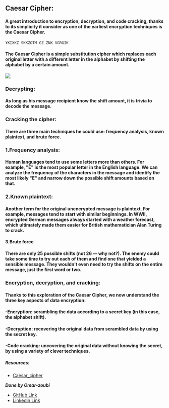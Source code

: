 ## Caesar Cipher:
#### A great introduction to encryption, decryption, and code cracking, thanks to its simplicity it consider as one of the earliest encryption techniques is the Caesar Cipher.

`YKIXKZ SKKZOTM GZ ZNK VGRGIK`
#### The Caesar Cipher is a simple substitution cipher which replaces each original letter with a different letter in the alphabet by shifting the alphabet by a certain amount.
![](https://content.instructables.com/ORIG/FZZ/XPQ8/IRTDSFHC/FZZXPQ8IRTDSFHC.png?auto=webp&frame=1&crop=3:2&width=320&md=9efaa12ca0f59448e7530dbcbd20ca34)
### Decrypting:
#### As long as his message recipient know the shift amount, it is trivia  to decode the message.
### Cracking the cipher:
#### There are three main techniques he could use: frequency analysis, known plaintext, and brute force.
### 1.Frequency analysis:
#### Human languages tend to use some letters more than others. For example, "E" is the most popular letter in the English language. We can analyze the frequency of the characters in the message and identify the most likely "E" and narrow down the possible shift amounts based on that.
### 2.Known plaintext:
#### Another term for the original unencrypted message is plaintext.  For example, messages tend to start with similar beginnings. In WWII, encrypted German messages always started with a weather forecast, which ultimately made them easier for British mathematician Alan Turing to crack.
#### 3.Brute force
#### There are only 25 possible shifts (not 26 — why not?). The enemy could take some time to try out each of them and find one that yielded a sensible message. They wouldn't even need to try the shifts on the entire message, just the first word or two.
### Encryption, decryption, and cracking:
#### Thanks to this exploration of the Caesar Cipher, we now understand the three key aspects of data encryption:
#### -Encryption: scrambling the data according to a secret key (in this case, the alphabet shift).
#### -Decryption: recovering the original data from scrambled data by using the secret key.
#### -Code cracking: uncovering the original data without knowing the secret, by using a variety of clever techniques.


##### Resources:

- [Caesar_cipher](https://en.wikipedia.org/wiki/Caesar_cipher)





***Done by Omar-zoubi***
- [GitHub Link](https://github.com/Omar-zoubi)
- [Linkedin Link](https://www.linkedin.com/in/omar-alzoubi-54034bb4/)